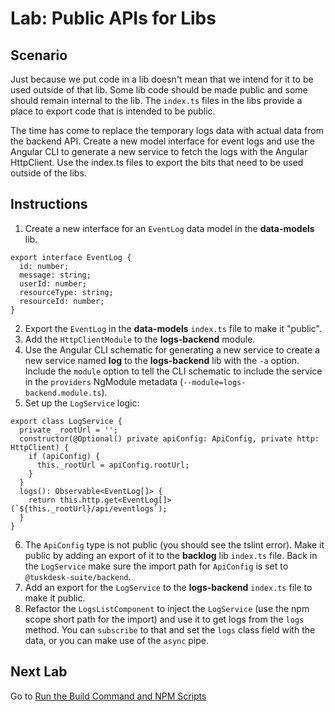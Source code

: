 # Lab: Public APIs for Libs

## Scenario
Just because we put code in a lib doesn't mean that we intend for it to be used outside of that lib. Some lib code should be made public and some should remain internal to the lib. The `index.ts` files in the libs provide a place to export code that is intended to be public.

The time has come to replace the temporary logs data with actual data from the backend API. Create a new model interface for event logs and use the Angular CLI to generate a new service to fetch the logs with the Angular HttpClient. Use the index.ts files to export the bits that need to be used outside of the libs.

## Instructions
1. Create a new interface for an `EventLog` data model in the **data-models** lib.
```
export interface EventLog {
  id: number;
  message: string;
  userId: number;
  resourceType: string;
  resourceId: number;
}
```
2. Export the `EventLog` in the **data-models** `index.ts` file to make it "public".
1. Add the `HttpClientModule` to the **logs-backend** module.
1. Use the Angular CLI schematic for generating a new service to create a new service named **log** to the **logs-backend** lib with the `-a` option. Include the `module` option to tell the CLI schematic to include the service in the `providers` NgModule metadata (`--module=logs-backend.module.ts`).
1. Set up the `LogService` logic:
```
export class LogService {
  private _rootUrl = '';
  constructor(@Optional() private apiConfig: ApiConfig, private http: HttpClient) {
    if (apiConfig) {
      this._rootUrl = apiConfig.rootUrl;
    }
  }
  logs(): Observable<EventLog[]> {
    return this.http.get<EventLog[]>(`${this._rootUrl}/api/eventlogs`);
  }
}
```
6. The `ApiConfig` type is not public (you should see the tslint error). Make it public by adding an export of it to the **backlog** lib `index.ts` file. Back in the `LogService` make sure the import path for `ApiConfig` is set to `@tuskdesk-suite/backend`.
1. Add an export for the `LogService` to the **logs-backend** `index.ts` file to make it public.
1. Refactor the `LogsListComponent` to inject the `LogService` (use the npm scope short path for the import) and use it to get logs from the `logs` method. You can `subscribe` to that and set the `logs` class field with the data, or you can make use of the `async` pipe.

## Next Lab
Go to [Run the Build Command and NPM Scripts](organizing-code-in-a-workspace/lab-4.md)
